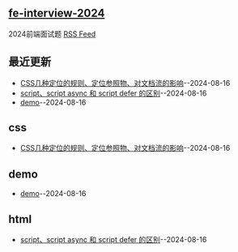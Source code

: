 ## [fe-interview-2024](https://github.com/Daotin/fe-interview-2024/)
2024前端面试题 [RSS Feed](https://raw.githubusercontent.com/Daotin/fe-interview-2024/master/feed.xml)

## 最近更新
- [CSS几种定位的规则、定位参照物、对文档流的影响](https://github.com/Daotin/fe-interview-2024/issues/3)--2024-08-16
- [script、script async 和 script defer 的区别](https://github.com/Daotin/fe-interview-2024/issues/2)--2024-08-16
- [demo](https://github.com/Daotin/fe-interview-2024/issues/1)--2024-08-16
## css
- [CSS几种定位的规则、定位参照物、对文档流的影响](https://github.com/Daotin/fe-interview-2024/issues/3)--2024-08-16
## demo
- [demo](https://github.com/Daotin/fe-interview-2024/issues/1)--2024-08-16
## html
- [script、script async 和 script defer 的区别](https://github.com/Daotin/fe-interview-2024/issues/2)--2024-08-16
